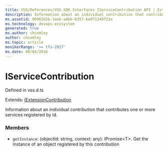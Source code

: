 ```yaml
---
title: VSS/References/VSS.SDK.Interfaces IServiceContribution API | Extensions for Azure DevOps Services
description: Information about an individual contribution that contributes one or more services registered by id.
ms.assetid: 90963d2b-1eeb-adbb-6357-6e071249f21e
ms.technology: devops-ecosystem
generated: true
ms.author: chcomley
author: chcomley
ms.topic: article
monikerRange: '>= tfs-2017'
ms.date: 08/04/2016
---
```


# IServiceContribution

Defined in vss.d.ts

Extends: [IExtensionContribution](../../../VSS/References/VSS_SDK_Interfaces/IExtensionContribution.md)

Information about an individual contribution that contributes one or more services registered by id. 

### Members

* `getInstance`: (objectId: string, context: any): IPromise&lt;T&gt;. Get the instance of an object registered by this contribution

